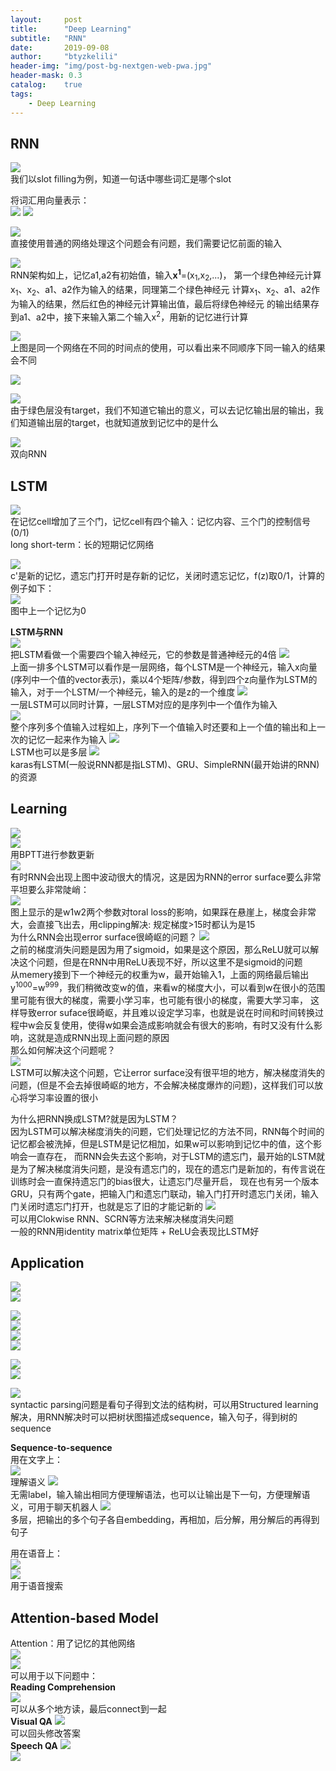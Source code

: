 ```yaml
---
layout:     post
title:      "Deep Learning"
subtitle:   "RNN"
date:       2019-09-08
author:     "btyzkelili"
header-img: "img/post-bg-nextgen-web-pwa.jpg"
header-mask: 0.3
catalog:    true
tags:
    - Deep Learning
---  
```

## RNN
![](/img/lhy_ml/rnn-1.jpg)  
我们以slot filling为例，知道一句话中哪些词汇是哪个slot

将词汇用向量表示：  
![](/img/lhy_ml/rnn-2.jpg)  ![](/img/lhy_ml/rnn-3.jpg)  

![](/img/lhy_ml/rnn-4.jpg)  
直接使用普通的网络处理这个问题会有问题，我们需要记忆前面的输入

![](/img/lhy_ml/rnn-5.jpg)  
RNN架构如上，记忆a1,a2有初始值，输入**x<sup>1</sup>**=(x<sub>1</sub>,x<sub>2</sub>,...)，
第一个绿色神经元计算x<sub>1</sub>、x<sub>2</sub>、a1、a2作为输入的结果，同理第二个绿色神经元
计算x<sub>1</sub>、x<sub>2</sub>、a1、a2作为输入的结果，然后红色的神经元计算输出值，最后将绿色神经元
的输出结果存到a1、a2中，接下来输入第二个输入x<sup>2</sup>，用新的记忆进行计算

![](/img/lhy_ml/rnn-6.jpg)  
上图是同一个网络在不同的时间点的使用，可以看出来不同顺序下同一输入的结果会不同

![](/img/lhy_ml/rnn-7.jpg)  

![](/img/lhy_ml/rnn-8.jpg)  
由于绿色层没有target，我们不知道它输出的意义，可以去记忆输出层的输出，我们知道输出层的target，也就知道放到记忆中的是什么

![](/img/lhy_ml/rnn-9.jpg)  
双向RNN

## LSTM
![](/img/lhy_ml/rnn-10.jpg)  
在记忆cell增加了三个门，记忆cell有四个输入：记忆内容、三个门的控制信号(0/1)  
long short-term：长的短期记忆网络

![](/img/lhy_ml/rnn-11.jpg)  
c'是新的记忆，遗忘门打开时是存新的记忆，关闭时遗忘记忆，f(z)取0/1，计算的例子如下：  
![](/img/lhy_ml/rnn-12.jpg)  
图中上一个记忆为0

**LSTM与RNN**  
![](/img/lhy_ml/rnn-13.jpg)  
把LSTM看做一个需要四个输入神经元，它的参数是普通神经元的4倍
![](/img/lhy_ml/rnn-14.jpg)  
上面一排多个LSTM可以看作是一层网络，每个LSTM是一个神经元，输入x向量(序列中一个值的vector表示)，乘以4个矩阵/参数，得到四个z向量作为LSTM的输入，对于一个LSTM/一个神经元，输入的是z的一个维度
![](/img/lhy_ml/rnn-15.jpg)  
一层LSTM可以同时计算，一层LSTM对应的是序列中一个值作为输入  
![](/img/lhy_ml/rnn-16.jpg)  
整个序列多个值输入过程如上，序列下一个值输入时还要和上一个值的输出和上一次的记忆一起来作为输入
![](/img/lhy_ml/rnn-18.jpg)  
LSTM也可以是多层
![](/img/lhy_ml/rnn-17.jpg)  
karas有LSTM(一般说RNN都是指LSTM)、GRU、SimpleRNN(最开始讲的RNN)的资源

## Learning
![](/img/lhy_ml/rnn-21.jpg)  
![](/img/lhy_ml/rnn-19.jpg)  
用BPTT进行参数更新  
![](/img/lhy_ml/rnn-20.jpg)  
有时RNN会出现上图中波动很大的情况，这是因为RNN的error surface要么非常平坦要么非常陡峭：  
![](/img/lhy_ml/rnn-22.jpg)  
图上显示的是w1w2两个参数对toral loss的影响，如果踩在悬崖上，梯度会非常大，会直接飞出去，用clipping解决: 规定梯度>15时都认为是15  
为什么RNN会出现error surface很崎岖的问题？
![](/img/lhy_ml/rnn-23.jpg)  
之前的梯度消失问题是因为用了sigmoid，如果是这个原因，那么ReLU就可以解决这个问题，但是在RNN中用ReLU表现不好，所以这里不是sigmoid的问题  
从memery接到下一个神经元的权重为w，最开始输入1，上面的网络最后输出y<sup>1000</sup>=w<sup>999</sup>，我们稍微改变w的值，来看w的梯度大小，可以看到w在很小的范围里可能有很大的梯度，需要小学习率，也可能有很小的梯度，需要大学习率，
这样导致error suface很崎岖，并且难以设定学习率，也就是说在时间和时间转换过程中w会反复使用，使得w如果会造成影响就会有很大的影响，有时又没有什么影响，这就是造成RNN出现上面问题的原因  
那么如何解决这个问题呢？  
![](/img/lhy_ml/rnn-24.jpg)  
LSTM可以解决这个问题，它让error surface没有很平坦的地方，解决梯度消失的问题，(但是不会去掉很崎岖的地方，不会解决梯度爆炸的问题)，这样我们可以放心将学习率设置的很小  

为什么把RNN换成LSTM?就是因为LSTM？  
因为LSTM可以解决梯度消失的问题，它们处理记忆的方法不同，RNN每个时间的记忆都会被洗掉，但是LSTM是记忆相加，如果w可以影响到记忆中的值，这个影响会一直存在，
而RNN会失去这个影响，对于LSTM的遗忘门，最开始的LSTM就是为了解决梯度消失问题，是没有遗忘门的，现在的遗忘门是新加的，有传言说在训练时会一直保持遗忘门的bias很大，让遗忘门尽量开启，
现在也有另一个版本GRU，只有两个gate，把输入门和遗忘门联动，输入门打开时遗忘门关闭，输入门关闭时遗忘门打开，也就是忘了旧的才能记新的
![](/img/lhy_ml/rnn-25.jpg)  
可以用Clokwise RNN、SCRN等方法来解决梯度消失问题  
一般的RNN用identity matrix单位矩阵 + ReLU会表现比LSTM好

## Application
![](/img/lhy_ml/rnn-26.jpg)  
![](/img/lhy_ml/rnn-27.jpg)  

![](/img/lhy_ml/rnn-28.jpg)  
![](/img/lhy_ml/rnn-29.jpg)  
![](/img/lhy_ml/rnn-30.jpg)  
![](/img/lhy_ml/rnn-31.jpg)  

![](/img/lhy_ml/rnn-32.jpg)  
![](/img/lhy_ml/rnn-33.jpg)  

![](/img/lhy_ml/rnn-34.jpg)  
syntactic parsing问题是看句子得到文法的结构树，可以用Structured learning解决，用RNN解决时可以把树状图描述成sequence，输入句子，得到树的
sequence

**Sequence-to-sequence**  
用在文字上：  
![](/img/lhy_ml/rnn-35.jpg)  
理解语义
![](/img/lhy_ml/rnn-36.jpg)  
无需label，输入输出相同方便理解语法，也可以让输出是下一句，方便理解语义，可用于聊天机器人
![](/img/lhy_ml/rnn-37.jpg)  
多层，把输出的多个句子各自embedding，再相加，后分解，用分解后的再得到句子

用在语音上：  
![](/img/lhy_ml/rnn-38.jpg)  
![](/img/lhy_ml/rnn-39.jpg)  
用于语音搜索

## Attention-based Model
Attention：用了记忆的其他网络  
![](/img/lhy_ml/rnn-40.jpg)  
![](/img/lhy_ml/rnn-41.jpg)  
可以用于以下问题中：  
**Reading Comprehension**  
![](/img/lhy_ml/rnn-42.jpg)  
可以从多个地方读，最后connect到一起  
**Visual QA**
![](/img/lhy_ml/rnn-43.jpg)  
可以回头修改答案  
**Speech QA**
![](/img/lhy_ml/rnn-44.jpg)  
![](/img/lhy_ml/rnn-45.jpg)  

